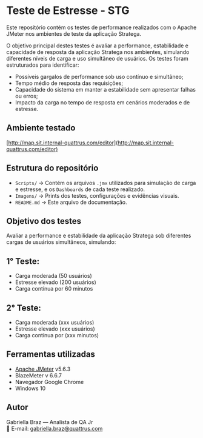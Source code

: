 # Teste de Estresse - STG

Este repositório contém os testes de performance realizados com o Apache JMeter nos ambientes de teste da aplicação Stratega.

O objetivo principal destes testes é avaliar a performance, estabilidade e capacidade de resposta da aplicação Stratega nos ambientes, simulando diferentes níveis de carga e uso simultâneo de usuários.
Os testes foram estruturados para identificar:

- Possíveis gargalos de performance sob uso contínuo e simultâneo;
- Tempo médio de resposta das requisições;
- Capacidade do sistema em manter a estabilidade sem apresentar falhas ou erros;
- Impacto da carga no tempo de resposta em cenários moderados e de estresse.

## Ambiente testado

[http://map.sit.internal-quattrus.com/editor](http://map.sit.internal-quattrus.com/editor)

## Estrutura do repositório

- `Scripts/` → Contém os arquivos `.jmx` utilizados para simulação de carga e estresse, e os `Dashboards` de cada teste realizado.
- `Imagens/` → Prints dos testes, configurações e evidências visuais.
- `README.md` → Este arquivo de documentação.

## Objetivo dos testes

Avaliar a performance e estabilidade da aplicação Stratega sob diferentes cargas de usuários simultâneos, simulando:

## 1° Teste:
- Carga moderada (50 usuários)
- Estresse elevado (200 usuários)
- Carga contínua por 60 minutos

## 2° Teste:
- Carga moderada (xxx usuários)
- Estresse elevado (xxx usuários)
- Carga contínua por (xxx minutos)



## Ferramentas utilizadas

- [Apache JMeter](https://jmeter.apache.org/) v5.6.3
- BlazeMeter v 6.6.7
- Navegador Google Chrome
- Windows 10

## Autor

Gabriella Braz — Analista de QA Jr  
📧 E-mail: gabriella.braz@quattrus.com
